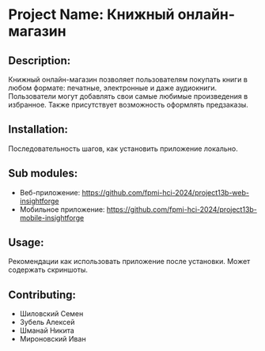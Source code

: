 # Project Name: Книжный онлайн-магазин
## Description: 
Книжный онлайн-магазин позволяет пользователям покупать книги в любом формате: печатные, электронные и даже аудиокниги. Пользователи могут добавлять свои самые любимые произведения в избранное. Также присутствует возможность оформлять предзаказы.
## Installation: 
Последовательность шагов, как установить приложение локально.
## Sub modules: 
- Веб-приложение: https://github.com/fpmi-hci-2024/project13b-web-insightforge
- Мобильное приложение: https://github.com/fpmi-hci-2024/project13b-mobile-insightforge
## Usage: 
Рекомендации как использовать приложение после установки. Может содержать скриншоты.
## Contributing: 
- Шиловский Семен
- Зубель Алексей
- Шманай Никита
- Мироновский Иван
